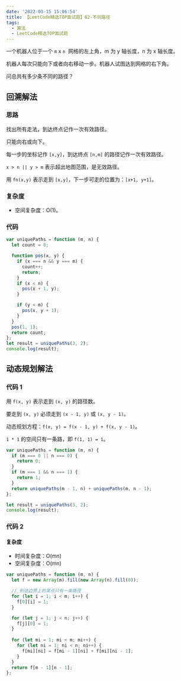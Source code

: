 ```yaml
---
date: '2022-03-15 15:06:54'
title: 【LeetCode精选TOP面试题】62-不同路径
tags:
  - 算法
  - LeetCode精选TOP面试题
---
```


一个机器人位于一个 `m` x `n`  网格的左上角，m 为 y 轴长度，n 为 x 轴长度。

机器人每次只能向下或者向右移动一步。机器人试图达到网格的右下角。

问总共有多少条不同的路径？

## 回溯解法

### 思路

找出所有走法，到达终点记作一次有效路径。

只能向右或向下。

每一步的坐标记作 `[x,y]`，到达终点 `[n,m]` 的路径记作一次有效路径。

`x > n || y > m` 表示超出地图范围，是无效路径。

用 `fn(x,y)` 表示走到 `[x,y]`，下一步可走的位置为：`[x+1, y+1]`。

### 复杂度

- 空间复杂度：O(1)。

### 代码

```js
var uniquePaths = function (m, n) {
  let count = 0;

  function pos(x, y) {
    if (x === n && y === m) {
      count++;
      return;
    }
    if (x < n) {
      pos(x + 1, y);
    }

    if (y < m) {
      pos(x, y + 1);
    }
  }
  pos(1, 1);
  return count;
};
let result = uniquePaths(3, 2);
console.log(result);
```

## 动态规划解法

### 代码 1

用 `f(x, y)` 表示走到 `(x, y)` 的路径数。

要走到 `(x, y)` 必须走到 `(x - 1, y)` 或 `(x, y - 1)`。

动态规划方程：`f(x, y) = f(x - 1, y) + f(x, y - 1)`。

`1 * 1` 的空间只有一条路，即 `f(1, 1) = 1`。

```js
var uniquePaths = function (m, n) {
  if (m === 0 || n === 0) {
    return 0;
  }
  if (m === 1 && n === 1) {
    return 1;
  }
  return uniquePaths(m - 1, n) + uniquePaths(m, n - 1);
};

let result = uniquePaths(3, 2);
console.log(result);
```

### 代码 2

#### 复杂度

- 时间复杂度：O(mn)
- 空间复杂度：O(mn)

```js
var uniquePaths = function (m, n) {
  let f = new Array(m).fill(new Array(n).fill(0));

  // 到达边界上的某点只有一条路径
  for (let i = 1; i < m; i++) {
    f[0][i] = 1;
  }

  for (let j = 1; j < n; j++) {
    f[j][0] = 1;
  }
  
  for (let mi = 1; mi < m; mi++) {
    for (let ni = 1; ni < n; ni++) {
      f[mi][ni] = f[mi - 1][ni] + f[mi][ni - 1];
    }
  }
  return f[m - 1][n - 1];
};
```
